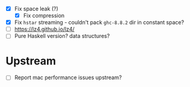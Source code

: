 - [x] Fix space leak (?)
  - [x] Fix compression
- [x] Fix `hstar` streaming - couldn't pack `ghc-8.8.2` dir in constant space?
- [ ] https://lz4.github.io/lz4/
- [ ] Pure Haskell version? data structures?
# Upstream
- [ ] Report mac performance issues upstream?
